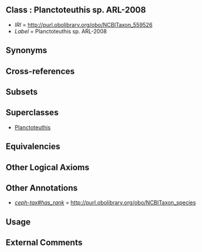 
## Class : Planctoteuthis sp. ARL-2008

 * *IRI* = http://purl.obolibrary.org/obo/NCBITaxon_559526
 * *Label* = Planctoteuthis sp. ARL-2008

## Synonyms


## Cross-references


## Subsets


## Superclasses

 * [Planctoteuthis](../../NCBITaxon/38/NCBITaxon_78438.md)

## Equivalencies


## Other Logical Axioms


## Other Annotations

 * *[ceph-tax#has_rank](../../ceph-tax#has/nk/ceph-tax#has_rank.md)* = http://purl.obolibrary.org/obo/NCBITaxon_species

## Usage


## External Comments

